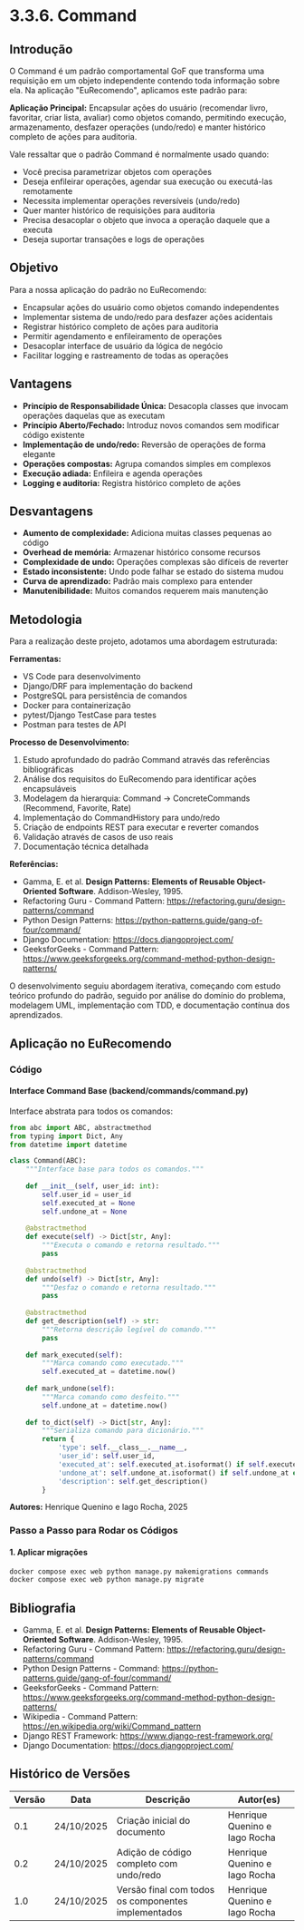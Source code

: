 # 3.3.6. Command

## Introdução

O Command é um padrão comportamental GoF que transforma uma requisição em um objeto independente contendo toda informação sobre ela. Na aplicação "EuRecomendo", aplicamos este padrão para:

**Aplicação Principal:** Encapsular ações do usuário (recomendar livro, favoritar, criar lista, avaliar) como objetos comando, permitindo execução, armazenamento, desfazer operações (undo/redo) e manter histórico completo de ações para auditoria.

Vale ressaltar que o padrão Command é normalmente usado quando:

- Você precisa parametrizar objetos com operações
- Deseja enfileirar operações, agendar sua execução ou executá-las remotamente
- Necessita implementar operações reversíveis (undo/redo)
- Quer manter histórico de requisições para auditoria
- Precisa desacoplar o objeto que invoca a operação daquele que a executa
- Deseja suportar transações e logs de operações

## Objetivo

Para a nossa aplicação do padrão no EuRecomendo:

- Encapsular ações do usuário como objetos comando independentes
- Implementar sistema de undo/redo para desfazer ações acidentais 
- Registrar histórico completo de ações para auditoria
- Permitir agendamento e enfileiramento de operações
- Desacoplar interface de usuário da lógica de negócio
- Facilitar logging e rastreamento de todas as operações

## Vantagens

- **Princípio de Responsabilidade Única:** Desacopla classes que invocam operações daquelas que as executam
- **Princípio Aberto/Fechado:** Introduz novos comandos sem modificar código existente
- **Implementação de undo/redo:** Reversão de operações de forma elegante
- **Operações compostas:** Agrupa comandos simples em complexos
- **Execução adiada:** Enfileira e agenda operações
- **Logging e auditoria:** Registra histórico completo de ações

## Desvantagens

- **Aumento de complexidade:** Adiciona muitas classes pequenas ao código
- **Overhead de memória:** Armazenar histórico consome recursos
- **Complexidade de undo:** Operações complexas são difíceis de reverter
- **Estado inconsistente:** Undo pode falhar se estado do sistema mudou
- **Curva de aprendizado:** Padrão mais complexo para entender
- **Manutenibilidade:** Muitos comandos requerem mais manutenção

## Metodologia

Para a realização deste projeto, adotamos uma abordagem estruturada:

**Ferramentas:**
- VS Code para desenvolvimento
- Django/DRF para implementação do backend
- PostgreSQL para persistência de comandos
- Docker para containerização
- pytest/Django TestCase para testes
- Postman para testes de API

**Processo de Desenvolvimento:**
1. Estudo aprofundado do padrão Command através das referências bibliográficas
2. Análise dos requisitos do EuRecomendo para identificar ações encapsuláveis
3. Modelagem da hierarquia: Command → ConcreteCommands (Recommend, Favorite, Rate)
4. Implementação do CommandHistory para undo/redo
5. Criação de endpoints REST para executar e reverter comandos
6. Validação através de casos de uso reais
7. Documentação técnica detalhada

**Referências:**
- Gamma, E. et al. **Design Patterns: Elements of Reusable Object-Oriented Software**. Addison-Wesley, 1995.
- Refactoring Guru - Command Pattern: https://refactoring.guru/design-patterns/command
- Python Design Patterns: https://python-patterns.guide/gang-of-four/command/
- Django Documentation: https://docs.djangoproject.com/
- GeeksforGeeks - Command Pattern: https://www.geeksforgeeks.org/command-method-python-design-patterns/

O desenvolvimento seguiu abordagem iterativa, começando com estudo teórico profundo do padrão, seguido por análise do domínio do problema, modelagem UML, implementação com TDD, e documentação contínua dos aprendizados.

## Aplicação no EuRecomendo

### Código

#### Interface Command Base (backend/commands/command.py)

Interface abstrata para todos os comandos:

```python
from abc import ABC, abstractmethod
from typing import Dict, Any
from datetime import datetime

class Command(ABC):
    """Interface base para todos os comandos."""
    
    def __init__(self, user_id: int):
        self.user_id = user_id
        self.executed_at = None
        self.undone_at = None
    
    @abstractmethod
    def execute(self) -> Dict[str, Any]:
        """Executa o comando e retorna resultado."""
        pass
    
    @abstractmethod
    def undo(self) -> Dict[str, Any]:
        """Desfaz o comando e retorna resultado."""
        pass
    
    @abstractmethod
    def get_description(self) -> str:
        """Retorna descrição legível do comando."""
        pass
    
    def mark_executed(self):
        """Marca comando como executado."""
        self.executed_at = datetime.now()
    
    def mark_undone(self):
        """Marca comando como desfeito."""
        self.undone_at = datetime.now()
    
    def to_dict(self) -> Dict[str, Any]:
        """Serializa comando para dicionário."""
        return {
            'type': self.__class__.__name__,
            'user_id': self.user_id,
            'executed_at': self.executed_at.isoformat() if self.executed_at else None,
            'undone_at': self.undone_at.isoformat() if self.undone_at else None,
            'description': self.get_description()
        }
```

**Autores:** Henrique Quenino e Iago Rocha, 2025

### Passo a Passo para Rodar os Códigos

#### 1. Aplicar migrações

```bash
docker compose exec web python manage.py makemigrations commands
docker compose exec web python manage.py migrate
```


## Bibliografia

- Gamma, E. et al. **Design Patterns: Elements of Reusable Object-Oriented Software**. Addison-Wesley, 1995.
- Refactoring Guru - Command Pattern: https://refactoring.guru/design-patterns/command
- Python Design Patterns - Command: https://python-patterns.guide/gang-of-four/command/
- GeeksforGeeks - Command Pattern: https://www.geeksforgeeks.org/command-method-python-design-patterns/
- Wikipedia - Command Pattern: https://en.wikipedia.org/wiki/Command_pattern
- Django REST Framework: https://www.django-rest-framework.org/
- Django Documentation: https://docs.djangoproject.com/

## Histórico de Versões

| Versão | Data | Descrição | Autor(es) |
|--------|------|-----------|-----------|
| 0.1 | 24/10/2025 | Criação inicial do documento | Henrique Quenino e Iago Rocha |
| 0.2 | 24/10/2025 | Adição de código completo com undo/redo | Henrique Quenino e Iago Rocha |
| 1.0 | 24/10/2025 | Versão final com todos os componentes implementados | Henrique Quenino e Iago Rocha |